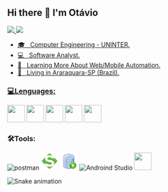 ## Hi there 👋 I'm Otávio

<div>
<a href="https://github.com/otavioeab">
<img height="160em" src="https://github-readme-stats.vercel.app/api/top-langs/?username=otavioeab&layout=compact&langs_count=7&theme=dracula"/>
<img height="160em" src="https://github-readme-stats.vercel.app/api?username=otavioeab&show_icons=true&theme=dracula&include_all_commits=true&count_private=true"/>
</div>

<p align="left"> 
  <ul>
    <li>🎓 &nbsp; Computer Engineering - UNINTER.</li>
    <li>💻 &nbsp; Software Analyst.</li>
    <li>📘 &nbsp; Learning More About Web/Mobile Automation.</li>
    <li>📍 &nbsp; Living in Araraquara-SP (Brazil).</li>
  </ul>
</p>

<div>
<h3 align="left"> 💻Lenguages:</h3>
</a> <img src="https://cdn.jsdelivr.net/gh/devicons/devicon/icons/java/java-original.svg" width="40" height="40"/> 
<img src="https://cdn.jsdelivr.net/gh/devicons/devicon/icons/linux/linux-original.svg" width="40" height="40" />
 <img src="https://cdn.jsdelivr.net/gh/devicons/devicon/icons/selenium/selenium-original.svg" width="40" height="40"/> 
<img src="https://cdn.jsdelivr.net/gh/devicons/devicon/icons/cucumber/cucumber-plain.svg" width="40" height="40"/>
<img src="https://cdn.jsdelivr.net/gh/devicons/devicon/icons/oracle/oracle-original.svg" width="40" height="40"/>

          
 <div>
<h3 align="left"> 🛠️Tools:</h3> 
<img alt="postman" height="40" width="40" src="https://www.svgrepo.com/download/354202/postman-icon.svg">
<img alt="SoapUI" height="40" width="40" src="https://github.com/otavioeab/otavioeab/blob/main/Dev%20icons/Soapui.png?raw=true">
<img alt="Oracle slq" height="40" width="40" src="https://github.com/otavioeab/otavioeab/blob/main/Dev%20icons/oracle%20sql.png?raw=true">
<img alt="Androind Studio" height="40" width="40" src="https://cdn.jsdelivr.net/gh/devicons/devicon/icons/androidstudio/androidstudio-original.svg" />
<img lt="Filezilla" height="40" width="40" src="https://cdn.jsdelivr.net/gh/devicons/devicon/icons/filezilla/filezilla-plain.svg" />

![Snake animation](https://github.com/samfreitasxs/samfreitasxs/blob/output/github-contribution-grid-snake.svg)

